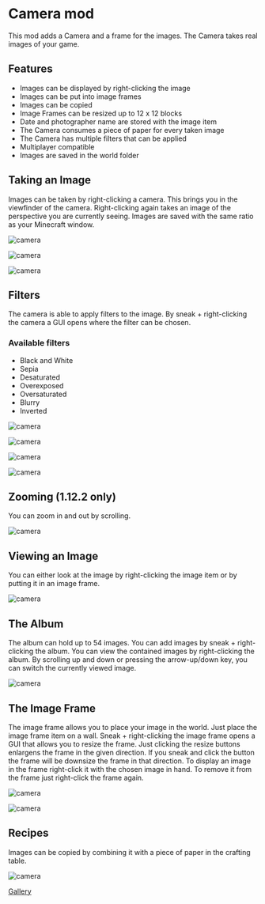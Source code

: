 # Camera mod

This mod adds a Camera and a frame for the images. 
The Camera takes real images of your game.


## Features

- Images can be displayed by right-clicking the image
- Images can be put into image frames
- Images can be copied
- Image Frames can be resized up to 12 x 12 blocks
- Date and photographer name are stored with the image item
- The Camera consumes a piece of paper for every taken image
- The Camera has multiple filters that can be applied
- Multiplayer compatible
- Images are saved in the world folder


## Taking an Image

Images can be taken by right-clicking a camera.
This brings you in the viewfinder of the camera.
Right-clicking again takes an image of the perspective you are currently seeing.
Images are saved with the same ratio as your Minecraft window.

![camera](https://i.imgur.com/7dTv0dB.png)

![camera](https://i.imgur.com/A1k2cTg.png)

![camera](https://i.imgur.com/mZcZ2ov.png)


## Filters

The camera is able to apply filters to the image.
By sneak + right-clicking the camera a GUI opens where the filter can be chosen.


### Available filters

- Black and White
- Sepia
- Desaturated
- Overexposed
- Oversaturated
- Blurry
- Inverted

![camera](https://i.imgur.com/R5SynsF.png)

![camera](https://i.imgur.com/BQR1N5u.png)

![camera](https://i.imgur.com/rFe59ku.png)

![camera](https://media.giphy.com/media/MUlteqXcqDk2uDiyzK/giphy.gif)


## Zooming (1.12.2 only)

You can zoom in and out by scrolling.

![camera](https://media.giphy.com/media/8Pg7NVhLqSaAeMnrVa/giphy.gif)


## Viewing an Image

You can either look at the image by right-clicking the image item or by putting it in an image frame.

![camera](https://i.imgur.com/BOKmRDb.png)


## The Album

The album can hold up to 54 images.
You can add images by sneak + right-clicking the album.
You can view the contained images by right-clicking the album.
By scrolling up and down or pressing the arrow-up/down key, you can switch the currently viewed image.

![camera](https://media.giphy.com/media/paW4B80XAyWLq8fQNL/giphy.gif)


## The Image Frame

The image frame allows you to place your image in the world.
Just place the image frame item on a wall.
Sneak + right-clicking the image frame opens a GUI that allows you to resize the frame.
Just clicking the resize buttons enlargens the frame in the given direction.
If you sneak and click the button the frame will be downsize the frame in that direction.
To display an image in the frame right-click it with the chosen image in hand.
To remove it from the frame just right-click the frame again.

![camera](https://i.imgur.com/sNVZvBZ.png)

![camera](https://i.imgur.com/MwEVCkS.png)


## Recipes

Images can be copied by combining it with a piece of paper in the crafting table.



![camera](https://i.imgur.com/d7YTnGg.png)


[Gallery](https://imgur.com/a/Ttdq3sD)
